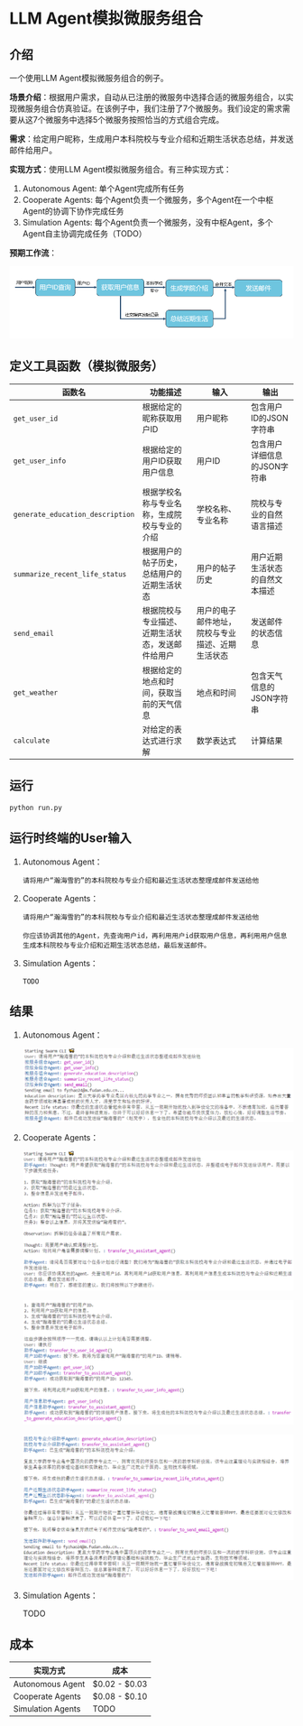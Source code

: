 # LLM Agent模拟微服务组合

## 介绍
一个使用LLM Agent模拟微服务组合的例子。

**场景介绍**：根据用户需求，自动从已注册的微服务中选择合适的微服务组合，以实现微服务组合仿真验证。在该例子中，我们注册了7个微服务。我们设定的需求需要从这7个微服务中选择5个微服务按照恰当的方式组合完成。

**需求**：给定用户昵称，生成用户本科院校与专业介绍和近期生活状态总结，并发送邮件给用户。

**实现方式**：使用LLM Agent模拟微服务组合。有三种实现方式：
1. Autonomous Agent: 单个Agent完成所有任务
2. Cooperate Agents: 每个Agent负责一个微服务，多个Agent在一个中枢Agent的协调下协作完成任务
3. Simulation Agents: 每个Agent负责一个微服务，没有中枢Agent，多个Agent自主协调完成任务（TODO）

**预期工作流**：

![预期组合结果](./img/workflow.png)

## 定义工具函数（模拟微服务）
| 函数名                      | 功能描述                                           | 输入                  | 输出                          |
|-----------------------------|----------------------------------------------------|-----------------------|-------------------------------|
| `get_user_id`               | 根据给定的昵称获取用户ID                           | 用户昵称              | 包含用户ID的JSON字符串        |
| `get_user_info`             | 根据给定的用户ID获取用户信息                       | 用户ID                | 包含用户详细信息的JSON字符串  |
| `generate_education_description`     | 根据学校名称与专业名称，生成院校与专业的介绍       | 学校名称、专业名称    | 院校与专业的自然语言描述        |
| `summarize_recent_life_status` | 根据用户的帖子历史，总结用户的近期生活状态       | 用户的帖子历史        | 用户近期生活状态的自然文本描述|
| `send_email`                | 根据院校与专业描述、近期生活状态，发送邮件给用户         | 用户的电子邮件地址，院校与专业描述、近期生活状态 | 发送邮件的状态信息    |
| `get_weather`               | 根据给定的地点和时间，获取当前的天气信息           | 地点和时间            | 包含天气信息的JSON字符串      |
| `calculate`                 | 对给定的表达式进行求解                             | 数学表达式            | 计算结果                      |

## 运行
```bash
python run.py
```

## 运行时终端的User输入
1. Autonomous Agent：
    ```
    请将用户“瀚海雪豹”的本科院校与专业介绍和最近生活状态整理成邮件发送给他
    ```
2. Cooperate Agents：
    ```
    请将用户“瀚海雪豹”的本科院校与专业介绍和最近生活状态整理成邮件发送给他
    
    你应该协调其他的Agent，先查询用户id，再利用用户id获取用户信息，再利用用户信息生成本科院校与专业介绍和近期生活状态总结，最后发送邮件。
    ```
3. Simulation Agents：
    ```
    TODO
    ```

## 结果

1. Autonomous Agent：

    ![Autonomous Agent](./img/autonomous_agent_result_1.png)

2. Cooperate Agents：

    ![Cooperate Agents](./img/cooperate_agents_result_1.png)

    ![Cooperate Agents](./img/cooperate_agents_result_2.png)

    ![Cooperate Agents](./img/cooperate_agents_result_3.png)

3. Simulation Agents：

    TODO

## 成本

| 实现方式 | 成本 |
|--------|------|
| Autonomous Agent | $0.02 - $0.03 |
| Cooperate Agents | $0.08 - $0.10 |
| Simulation Agents | TODO |

